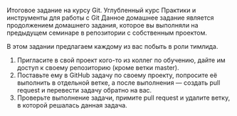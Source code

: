 Итоговое задание на курсу Git. Углубленный курс
Практики и инструменты для работы с Git Данное домашнее задание является продолжением домашнего задания, которое вы выполняли на предыдущем семинаре в репозитории с собственным проектом.

В этом задании предлагаем каждому из вас побыть в роли тимлида.

1. Пригласите в свой проект кого-то из коллег по обучению, дайте им доступ к своему репозиторию (кроме ветки master).
2. Поставьте ему в GitHub задачу по своему проекту, попросите её выполнить в отдельной ветке, а после выполнения — создать pull request и перевести задачу обратно на вас.
3. Проверьте выполнение задачи, примите pull request и удалите ветку, в которой решалась данная задача.
